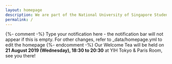 ```yaml
---
layout: homepage
description: We are part of the National University of Singapore Students' Union (NUSSU) that focuses on providing quality IT services for the NUS community.
permalink: /
---
```

{%- comment -%} Type your notification here - the notification bar will not appear if this is empty. For other changes, refer to _data/homepage.yml to edit the homepage {%- endcomment -%}
Our Welcome Tea will be held on **21 August 2019 (Wednesday), 18:30 to 20:30** at YIH Tokyo & Paris Room, see you there!
